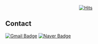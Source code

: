 <div align="center">

[![Hits](https://hits.seeyoufarm.com/api/count/incr/badge.svg?url=https%3A%2F%2Fgithub.com%2Fsoyoonjeong2328&count_bg=%23ACB1D6&title_bg=%238294C4&icon=&icon_color=%23FFEAD2&title=hits&edge_flat=false)](https://hits.seeyoufarm.com)
</div>

## Contact
[![Gmail Badge](https://img.shields.io/badge/Gmail-d14836?style=flat-square&logo=Gmail&logoColor=white&link=mailto:soyounjeong6276@gmail.com)](mailto:soyounjeong6276@gmail.com)
[![Naver Badge](https://img.shields.io/badge/Naver-03C75A?style=flat-square&logo=Naver&logoColor=white&link=mailto:wd4537syj@naver.com)](mailto:wd4537syj@naver.com)
<br/>

<div align="center">

[//]: # (![Anurag's GitHub stats]&#40;https://github-readme-stats.vercel.app/api?username=soyoonjeong2328&show_icons=true&theme=date_night&#41;)

</div>

